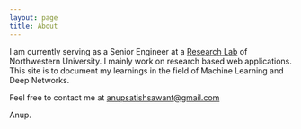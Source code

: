 ```yaml
---
layout: page
title: About
---
```


I am currently serving as a Senior Engineer at a [Research Lab](http://sonic.northwestern.edu/) of Northwestern University. I mainly work on
research based web applications. This site is to document my learnings in the field of Machine Learning and Deep Networks.

Feel free to contact me at anupsatishsawant@gmail.com

Anup.
